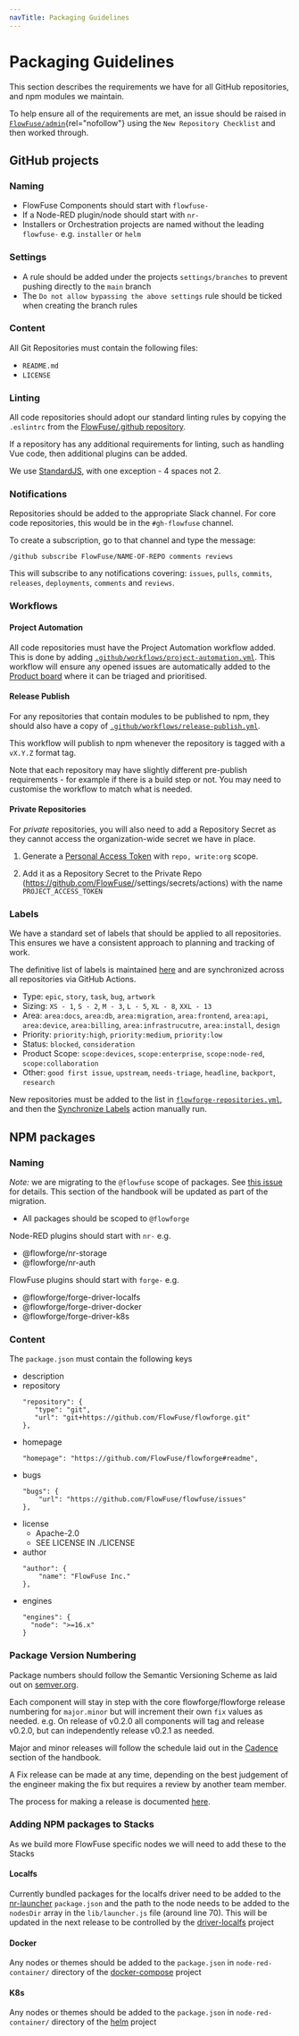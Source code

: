 ```yaml
---
navTitle: Packaging Guidelines
---
```


# Packaging Guidelines

This section describes the requirements we have for all GitHub repositories,
and npm modules we maintain.

To help ensure all of the requirements are met, an issue should be raised in
[`FlowFuse/admin`](https://github.com/FlowFuse/admin/issues/new/choose){rel="nofollow"}
using the `New Repository Checklist` and then worked through.

## GitHub projects

### Naming

- FlowFuse Components should start with `flowfuse-`
- If a Node-RED plugin/node should start with `nr-`
- Installers or Orchestration projects are named without the leading `flowfuse-` e.g. `installer` or `helm`

### Settings

- A rule should be added under the projects `settings/branches` to prevent pushing directly to the `main` branch
- The `Do not allow bypassing the above settings` rule should be ticked when creating the branch rules

### Content

All Git Repositories must contain the following files:

 - `README.md`
 - `LICENSE`

### Linting

All code repositories should adopt our standard linting rules by copying the
`.eslintrc` from the [FlowFuse/.github repository](https://github.com/FlowFuse/.github/blob/main/.eslintrc).

If a repository has any additional requirements for linting, such as handling Vue
code, then additional plugins can be added.

We use [StandardJS](https://standardjs.com/), with one exception - 4 spaces not 2.

### Notifications

Repositories should be added to the appropriate Slack channel. For core code repositories,
this would be in the `#gh-flowfuse` channel.

To create a subscription, go to that channel and type the message:

```
/github subscribe FlowFuse/NAME-OF-REPO comments reviews
```

This will subscribe to any notifications covering: `issues`, `pulls`, `commits`, `releases`, `deployments`, `comments` and `reviews`.

### Workflows

#### Project Automation

All code repositories must have the Project Automation workflow added. This is done
by adding [`.github/workflows/project-automation.yml`](https://github.com/FlowFuse/flowfuse/blob/main/.github/workflows/project-automation.yml).
This workflow will ensure any opened issues are automatically added to the [Product board](https://github.com/orgs/FlowFuse/projects/3) where it can be triaged and prioritised.

#### Release Publish

For any repositories that contain modules to be published to npm, they should also
have a copy of [`.github/workflows/release-publish.yml`](https://github.com/FlowFuse/flowfuse/blob/main/.github/workflows/release-publish.yml).

This workflow will publish to npm whenever the repository is tagged with a `vX.Y.Z` format
tag.

Note that each repository may have slightly different pre-publish requirements - for
example if there is a build step or not. You may need to customise the workflow
to match what is needed.

#### Private Repositories

For *private* repositories, you will also need to add a Repository Secret as
they cannot access the organization-wide secret we have in place.

1. Generate a [Personal Access Token](https://github.com/settings/tokens) with
   `repo, write:org` scope.

2. Add it as a Repository Secret to the Private Repo (https://github.com/FlowFuse/<repo-name>/settings/secrets/actions)
   with the name `PROJECT_ACCESS_TOKEN`

### Labels

We have a standard set of labels that should be applied to all repositories. This
ensures we have a consistent approach to planning and tracking of work.

The definitive list of labels is maintained [here](https://github.com/FlowFuse/.github/blob/main/labels.json)
and are synchronized across all repositories via GitHub Actions.

 - Type: `epic`, `story`, `task`, `bug`, `artwork`
 - Sizing: `XS - 1`, `S - 2`, `M - 3`, `L - 5`, `XL - 8`, `XXL - 13`
 - Area: `area:docs`, `area:db`, `area:migration`, `area:frontend`, `area:api`, `area:device`, `area:billing`, `area:infrastrucutre`, `area:install`, `design`
 - Priority: `priority:high`, `priority:medium`, `priority:low`
 - Status: `blocked`, `consideration`
 - Product Scope: `scope:devices`, `scope:enterprise`, `scope:node-red`, `scope:collaboration`
 - Other: `good first issue`, `upstream`, `needs-triage`, `headline`, `backport`, `research`


New repositories must be added to the list in [`flowforge-repositories.yml`](https://github.com/FlowFuse/.github/blob/main/flowforge-repositories.yml),
and then the [Synchronize Labels](https://github.com/FlowFuse/.github/actions/workflows/sync-labels.yml) action manually run.
 
## NPM packages

### Naming

*Note:* we are migrating to the `@flowfuse` scope of packages. See [this issue](https://github.com/FlowFuse/admin/issues/211)
for details. This section of the handbook will be updated as part of the migration.

- All packages should be scoped to `@flowforge`

Node-RED plugins should start with `nr-` e.g.
 - @flowforge/nr-storage
 - @flowforge/nr-auth

FlowFuse plugins should start with `forge-` e.g.

 - @flowforge/forge-driver-localfs
 - @flowforge/forge-driver-docker
 - @flowforge/forge-driver-k8s

### Content

The `package.json` must contain the following keys

 - description
 - repository
     ```
     "repository": {
        "type": "git",
        "url": "git+https://github.com/FlowFuse/flowforge.git"
    },
    ```
 - homepage
    ```
    "homepage": "https://github.com/FlowFuse/flowforge#readme",
    ```
 - bugs
    ```
    "bugs": {
        "url": "https://github.com/FlowFuse/flowfuse/issues"
    },
    ```
 - license
   - Apache-2.0
   - SEE LICENSE IN ./LICENSE
 - author
    ```
    "author": {
        "name": "FlowFuse Inc."
    },
    ```
 - engines
    ```
    "engines": {
      "node": ">=16.x"
    }
    ```

### Package Version Numbering

Package numbers should follow the Semantic Versioning Scheme as laid out on [semver.org](https://semver.org/).

Each component will stay in step with the core flowforge/flowforge release numbering for `major.minor` but will increment their own `fix` values as needed. e.g. On release of v0.2.0 all components will tag and release v0.2.0, but can independently release v0.2.1 as needed.

Major and minor releases will follow the schedule laid out in the [Cadence](./project-management#cadence) section of the handbook.

A Fix release can be made at any time, depending on the best judgement of the engineer making the fix but requires a review by another team member.

The process for making a release is documented [here](./releases/process.md).

### Adding NPM packages to Stacks

As we build more FlowFuse specific nodes we will need to add these to the Stacks

#### Localfs

Currently bundled packages for the localfs driver need to be added to the [nr-launcher](https://github.com/FlowFuse/nr-launcher) `package.json`  and the path to the node needs to be added to the `nodesDir` array in the `lib/launcher.js` file (around line 70). This will be updated in the next release to be controlled by the [driver-localfs](https://github.com/FlowFuse/driver-localfs) project

#### Docker

Any nodes or themes should be added to the `package.json` in `node-red-container/` directory of the [docker-compose](https://github.com/FlowFuse/docker-compose) project

#### K8s

Any nodes or themes should be added to the `package.json` in `node-red-container/` directory of the [helm](https://github.com/FlowFuse/helm) project
